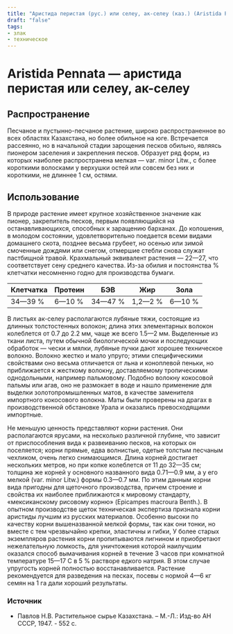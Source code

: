 ```yaml
---
title: "Аристида перистая (рус.) или селеу, ак-селеу (каз.) (Aristida Pennata Trin. Acta Acad. Petrop.)"
draft: "false"
tags:
- злак
- техническое
--- 
```

# Aristida Pennata  — аристида перистая или селеу, ак-селеу
## Распространение
Песчаное и пустынно-песчаное растение, широко распространенное во всех областях Казахстана, но более обильное на юге. Встречается рассеянно, но в начальной стадии зарощения песков обильно, являясь пионером заселения и закрепления песков. Образует ряд форм, из которых наиболее распространена мелкая — vаг. minor Litw., с более короткими волосками у верхушки остей или совсем без них и короткими, не длиннее 1 см, остями. 
## Использование
В природе растение имеет крупное хозяйственное значение как пионер, закрепитель песков, первым появляющийся на останавливающихся, способных к заращению барханах. До колошения, в молодом состоянии, удовлетворительно поедается всеми видами домашнего скота, позднее весьма грубеет, но осенью или зимой смоченные дождями или снегом, отмершие стебли снова служат пастбищной травой. Крахмальный эквивалент растения — 22—27, что соответствует сену среднего качества. Из-за обилия и постоянства % клетчатки несомненно годно для производства бумаги. 

| Клетчатка 	| Протеин 	| БЭВ 	| Жир 	| Зола 	|
|---	|---	|---	|---	|---	|
| 34—39 % 	| 6—10 % 	| 34—47 % 	| 1,2—2 % 	| 6—10 % 	|

В листьях ак-селеу располагаются лубяные тяжи, состоящие из длинных толстостенных волокон; длина этих элементарных волокон колеблется от 0.7 до 2.2 мм, чаще же всего 1.5—2 мм. Выделенные из ткани листа, путем обычной биологической мочки и последующих обработок — чески и мялки, лубяные пучки дают хорошее техническое волокно. Волокно жестко и мало упруго; этими специфическими свойствами оно весьма отличается от льна и коноплевой пеньки, но приближается к жесткому волокну, доставляемому тропическими однодольными, например пальмовому. Подобно волокну кокосовой пальмы или агав, оно не размокает в воде и нашло применение для выделки золотопромышленных матов, в качестве заменителя импортного кокосового волокна. Маты были проверены на драгах в производственной обстановке Урала и оказались превосходящими импортные. 

Не меньшую ценность представляют корни растения. Они располагаются ярусами, на несколько различной глубине, что зависит от приспособления вида к развеиванию песков, на которых он поселяется; корни прямые, едва волнистые, одетые толстым песчаным чехликом, очень легко снимающимся. Длина корней достигает нескольких метров, но при копке колеблется от 11 до 32—35 см; толщина же корней у основного названного вида 0.71—0.9 мм, а у его мелкой (vаг. minor Litw.) формы 0.3—0.7 мм. По этим данным корни вида пригодны для щеточного производства, причем строение и свойства их наиболее приближаются к мировому стандарту, «мексиканскому рисовому корню» (Epicampes macroura Benth.). В опытном производстве щеток техническая экспертиза признала корни аристиды лучшим из русских материалов. Особенно высоки по качеству корни вышеназванной мелкой формы, так как они тонки, но вместе с тем чрезвычайно крепки, эластичны и гибки, У более старых экземпляров растения корни пропитываются лигнином и приобретают нежелательную ломкость, для уничтожения которой наилучшим оказался способ вымачивания корней в течение 3 часов при комнатной температуре 15—17 С в 5 % растворе едкого натрия. В этом случае упругость корней полностью восстанавливается. 
Растение рекомендуется для разведения на песках, посевы с нормой 4—6 кг семян на 1 га дали хороший результаты.
### Источник
* Павлов Н.В. Растительное сырье Казахстана. – М.-Л.: Изд-во АН СССР, 1947. - 552 с.
